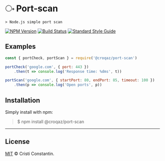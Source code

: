 # ං Port-scan

	> Node.js simple port scan

  [![NPM Version][npm-image]][npm-url]
  [![Build Status][build-image]][build-url]
  [![Standard Style Guide][style-image]][style-url]


## Examples

```js
const { portCheck, portScan } = require('@croqaz/port-scan')

portCheck('google.com', { port: 443 })
	.then(t => console.log('Response time: %dms', t))

portScan('google.com', { startPort: 80, endPort: 85, timeout: 100 })
	.then(p => console.log('Open ports', p))
```


## Installation

Simply install with npm:

> $ npm install @croqaz/port-scan


-----

## License

[MIT](LICENSE) © Cristi Constantin.


[npm-image]: https://img.shields.io/npm/v/@croqaz/port-scan.svg
[npm-url]: https://www.npmjs.com/package/@croqaz/port-scan
[build-image]: https://travis-ci.org/croqaz/port-scan.svg?branch=master
[build-url]: https://travis-ci.org/croqaz/port-scan
[style-image]: https://img.shields.io/badge/code_style-standard-brightgreen.svg
[style-url]: https://standardjs.com
